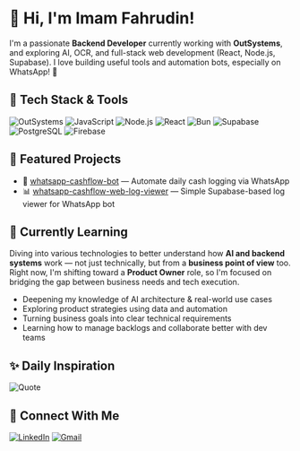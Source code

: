 # 👋 Hi, I'm Imam Fahrudin!

I'm a passionate **Backend Developer** currently working with **OutSystems**, and exploring AI, OCR, and full-stack web development (React, Node.js, Supabase). I love building useful tools and automation bots, especially on WhatsApp! 📱

## 🚀 Tech Stack & Tools

![OutSystems](https://img.shields.io/badge/OutSystems-E2231A?logo=outsystems&logoColor=white)
![JavaScript](https://img.shields.io/badge/JavaScript-F7DF1E?logo=javascript&logoColor=black)
![Node.js](https://img.shields.io/badge/Node.js-339933?logo=node.js&logoColor=white)
![React](https://img.shields.io/badge/React-20232A?logo=react&logoColor=61DAFB)
![Bun](https://img.shields.io/badge/Bun-000000?logo=bun&logoColor=white)
![Supabase](https://img.shields.io/badge/Supabase-3ECF8E?logo=supabase&logoColor=white)
![PostgreSQL](https://img.shields.io/badge/PostgreSQL-4169E1?logo=postgresql&logoColor=white)
![Firebase](https://img.shields.io/badge/Firebase-FFCA28?logo=firebase&logoColor=black)

## 📌 Featured Projects

- 💬 [whatsapp-cashflow-bot](https://github.com/fahroediin/whatsapp-cashflow-bot) — Automate daily cash logging via WhatsApp
- 📊 [whatsapp-cashflow-web-log-viewer](https://github.com/fahroediin/cashflow-web) — Simple Supabase-based log viewer for WhatsApp bot

## 🧠 Currently Learning

Diving into various technologies to better understand how **AI and backend systems** work — not just technically, but from a **business point of view** too.  
Right now, I'm shifting toward a **Product Owner** role, so I'm focused on bridging the gap between business needs and tech execution.

- Deepening my knowledge of AI architecture & real-world use cases  
- Exploring product strategies using data and automation  
- Turning business goals into clear technical requirements  
- Learning how to manage backlogs and collaborate better with dev teams


## ✨ Daily Inspiration

![Quote](https://github-readme-quotes.vercel.app/api?theme=tokyonight&animation=fadeIn&quote=day)


## 🔗 Connect With Me

[![LinkedIn](https://img.shields.io/badge/LinkedIn-blue?logo=linkedin&logoColor=white)](https://linkedin.com/in/fahroediin)
[![Gmail](https://img.shields.io/badge/Gmail-D14836?logo=gmail&logoColor=white)](mailto:fahroediin@gmail.com)
